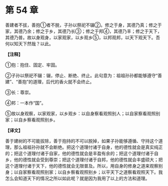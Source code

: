 # 第 54 章

善建者不拔，善抱①者不脱，子孙以祭祀不辍②。修之于身，其德乃真；修之于家，其德乃余；修之于乡，其德乃长③；修之于邦④，其德乃丰；修之于天下，其德乃普。故以身观身，以家观家，以乡观乡⑤，以邦观邦，以天下观天下。吾何以知天下然哉？以此。

**【注释】**


①抱：抱住、固定、牢固。

②子孙以祭祀不辍：辍，停止、断绝、终止。此句意为：祖祖孙孙都能够遵守“善建”、“善抱”的道理，后代的香火就不会终止。

③长：尊崇。

④邦：一本作“国”。

⑤故以身观察，以家观家，以乡观乡：以自身察看观照别人；以自家察看观照别家；以自乡察看观照别乡。


**【译文】**

善于建树的不可能拔除，善于抱持的不可以脱掉，如果子孙能够遵循、守持这个道理，那么祖祖孙孙就不会断绝。把这个道理付诸于自身，他的德性就会是真实纯正的；把这个道理付诸于自家，他的德性就会是丰盈有余的；把这个道理付诸于自乡，他的德性就会受到尊崇；把这个道理付诸于自邦，他的德性就会丰盛硕大；把这个道理付诸于天下，他的德性就会无限普及。所以，用自身的修身之道来观察别身；以自家察看观照别家；以自乡察看观照别乡；以平天下之道察看观照天下。我怎么会知道天下的情况之所以如此呢？就是因为我用了以上的方法和道理。
